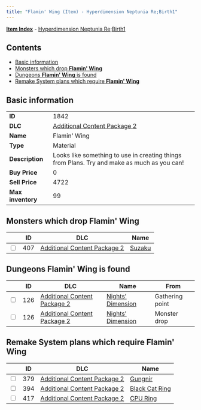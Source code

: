 ```yaml
---
title: "Flamin' Wing (Item) - Hyperdimension Neptunia Re;Birth1"
---
```


[**Item Index**](/neptunia/rb1/item/index.html) - [Hyperdimension Neptunia Re;Birth1](/neptunia/rb1)

## Contents

- [Basic information](#basic-information)
- [Monsters which drop **Flamin' Wing**](#monsters-which-drop-flamin-wing)
- [Dungeons **Flamin' Wing** is found](#dungeons-flamin-wing-is-found)
- [Remake System plans which require **Flamin' Wing**](#remake-system-plans-which-require-flamin-wing)

## Basic information

|   |   |
| -- | -- |
| **ID** | 1842 |
| **DLC** | [Additional Content Package 2](/neptunia/rb1/dlc/11-pack2.html) |
| **Name** | Flamin' Wing |
| **Type** | Material |
| **Description** | Looks like something to use in creating things from Plans. Try and make as much as you can! |
| **Buy Price** | 0 |
| **Sell Price** | 4722 |
| **Max inventory** | 99 |


## Monsters which drop **Flamin' Wing**

|    | ID | DLC | Name |
| -- | -- | --- | ---- |
| <input type="checkbox" id="rb1-monster-11-407" class="trackbox" /> | 407 | [Additional Content Package 2](/neptunia/rb1/dlc/11-pack2.html) | [Suzaku](/neptunia/rb1/monster/11-407-suzaku.html) |


## Dungeons **Flamin' Wing** is found

|    | ID | DLC | Name | From |
| -- | -- | --- | ---- | ---- |
| <input type="checkbox" id="rb1-dungeon-11-126" class="trackbox" /> | 126 | [Additional Content Package 2](/neptunia/rb1/dlc/11-pack2.html) | [Nights' Dimension](/neptunia/rb1/dungeon/11-126-nights-dimension.html) | Gathering point |
| <input type="checkbox" id="rb1-dungeon-11-126" class="trackbox" /> | 126 | [Additional Content Package 2](/neptunia/rb1/dlc/11-pack2.html) | [Nights' Dimension](/neptunia/rb1/dungeon/11-126-nights-dimension.html) | Monster drop |


## Remake System plans which require **Flamin' Wing**

|    | ID | DLC | Name |
| -- | -- | --- | ---- |
| <input type="checkbox" id="rb1-quest-11-379" class="trackbox" /> | 379 | [Additional Content Package 2](/neptunia/rb1/dlc/11-pack2.html) | [Gungnir](/neptunia/rb1/quest/11-379-gungnir.html) |
| <input type="checkbox" id="rb1-quest-11-394" class="trackbox" /> | 394 | [Additional Content Package 2](/neptunia/rb1/dlc/11-pack2.html) | [Black Cat Ring](/neptunia/rb1/quest/11-394-black-cat-ring.html) |
| <input type="checkbox" id="rb1-quest-11-417" class="trackbox" /> | 417 | [Additional Content Package 2](/neptunia/rb1/dlc/11-pack2.html) | [CPU Ring](/neptunia/rb1/quest/11-417-cpu-ring.html) |
